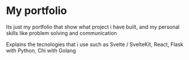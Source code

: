 
# My portfolio

Its just my portfolio that show what project i have built, and my personal skills like problem solving and communication

Explains the tecnologies that i use such as Svelte / SvelteKit, React, Flask with Python, Chi with Golang
